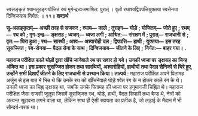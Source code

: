  

स्वलङ्कृतं श्यामतुरङ्गयोजितं रथं मृगेन्द्रध्वजमाश्रित: पुरात् । वृतो रथाश्वद्विपपत्तियुक्तया स्वसेनया दिग्विजयाय निर्गत: ॥ ११॥ **शब्दार्थ** 

**सु-अलङ्कृतम्—** **अच्छी तरह से सजकर** **; श्याम—** **काले** **; तुरङ्ग—** **घोड़े** **; योजितम्—** **जोते हुए** **; रथम्—** **रथ को** **; मृग-इन्द्र—** **ङ्क्षसह** **; ध्वजम्—** **ध्वजा लगी** **; आश्रित:—** **संरक्षण में** **; पुरात्—** **राजधानी से** **; वृत:—** **घिरा हुआ** **; रथ—** **सारथी** **; अश्व—** **अश्वारोही** **दल** **; द्विपपत्ति—** **हाथी** **; युक्तया—** **इस तरह सुसज्जित** **; स्व-सेनया—** **पैदल सेना के साथ** **; दिग्विजयाय—** **जीतने के लिए** **;** **निर्गत:—** **बाहर गया।** **.** 

**महाराज परीक्षित काले घोड़ों द्वारा खींचे जानेवाले रथ पर सवार हो गये। उनकी ध्वजा पर** **ङ्क्षसह का चिन्ह अंकित था। इस प्रकार सुसज्जित होकर तथा सारथियों, अश्वारोहियों, हाथीयों** **तथा पैदल सैनिकों से घिरे हुए, उन्होंने सभी दिशाएँ जीतने के लिए राजधानी से प्रस्थान किया।** **तात्पर्य** : महाराज परीक्षित अपने पितामह अर्जुन से इस बात में भिन्न थे कि उनके रथ को खींचनेवाले घोड़े श्वेत रंग के न होकर काले रंग के थे। उनकी ध्वजा का चिह्न ङ्क्षसह था, जबकि उनके पितामह की ध्वजा पर हनुमानजी चिह्नित थे। महाराज परीक्षित जैसा राजसी जुलूस जिसमें सुसजि्जत रथ, घोड़े, हाथी, पैदल सिपाही तथा बैण्ड थे, नेत्रों को अत्यन्त सुहावना लगने वाला था, लेकिन साथ ही ऐसी सवयता का प्रतीक है, जो लड़ाई के मैदान में भी सौन्दर्य-परक था। 